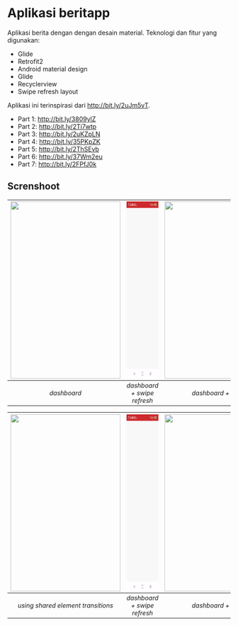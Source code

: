 # Aplikasi beritapp
Aplikasi berita dengan dengan desain material. Teknologi dan fitur yang digunakan:
- Glide
- Retrofit2
- Android material design
- Glide
- Recyclerview
- Swipe refresh layout

Aplikasi ini terinspirasi dari http://bit.ly/2uJm5vT.
- Part 1: http://bit.ly/3809ylZ
- Part 2: http://bit.ly/2Ti7wtp
- Part 3: http://bit.ly/2uKZpLN
- Part 4: http://bit.ly/35PKpZK
- Part 5: http://bit.ly/2ThSEvb
- Part 6: http://bit.ly/37Wm2eu
- Part 7: http://bit.ly/2FPfJ0k

## Screnshoot

|<a href="url"><img src=dashboard.gif  align="center" height="400" width="248" ></a> |<a href="url"><img src=dashboardwithswiperefresh.gif  align="center" height="400" width="248" ></a>|<a href="url"><img src=dashboardwithdetail.gif  align="center" height="400" width="248" ></a>|
|:-----------:|:--------:|:--------:|
| *dashboard* | *dashboard + swipe refresh*|*dashboard + detail* |

|<a href="url"><img src=usingsharedelements.gif  align="center" height="400" width="248" ></a> |<a href="url"><img src=dashboardwithswiperefresh.gif  align="center" height="400" width="248" ></a>|<a href="url"><img src=dashboardwithdetail.gif  align="center" height="400" width="248" ></a>|
|:-----------:|:--------:|:--------:|
| *using shared element transitions* | *dashboard + swipe refresh*|*dashboard + detail* |

